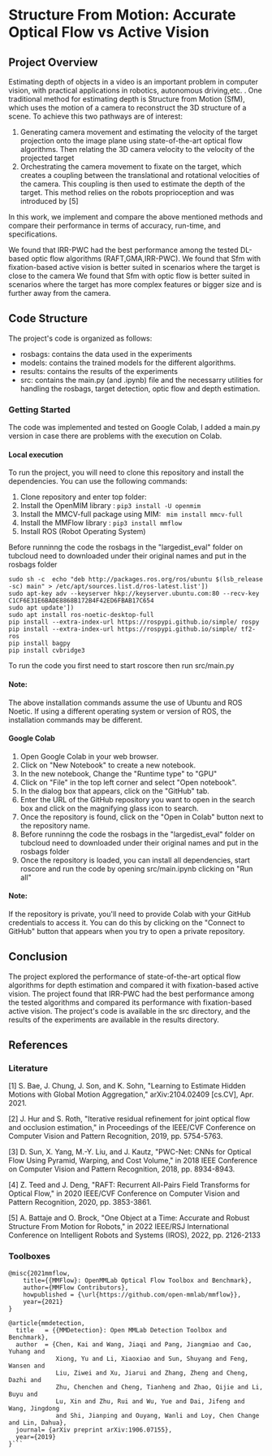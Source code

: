 # Structure From Motion: Accurate Optical Flow vs Active Vision

## Project Overview
Estimating depth of objects in a video is an important problem in computer vision, with practical applications in robotics, autonomous driving,etc. . One traditional method for estimating depth is Structure from Motion (SfM), which uses the motion of a camera to reconstruct the 3D structure of a scene. To achieve this two pathways are of interest: 
1. Generating camera movement and estimating the velocity of the target projection onto the image plane using state-of-the-art optical flow algorithms. Then relating the 3D camera velocity to the velocity of the projected target
2. Orchestrating the camera movement to fixate on the target, which creates a coupling between the translational and rotational velocities of the camera. This coupling is then used to estimate the depth of the target.  This method relies on the robots proprioception and was introduced by [5]

In this work, we implement and compare the above mentioned methods and  compare their performance in terms of accuracy, run-time, and specifications. 

We found that IRR-PWC had the best performance among the tested DL-based optic flow algorithms (RAFT,GMA,IRR-PWC).
We found that Sfm with fixation-based active vision is better suited in scenarios where the target is close to the camera 
We found that Sfm with optic flow  is better suited in scenarios where the target has more complex features or bigger size and is further away from the camera.

## Code Structure
The project's code is organized as follows:

- rosbags: contains the data used in the experiments
- models: contains the trained models for the different algorithms. 
- results: contains the results of the experiments
- src: contains the main.py (and .ipynb) file and the necessarry utilities for handling the rosbags, target detection, optic flow and depth estimation.
### Getting Started
The code was implemented and tested on Google Colab, I added a main.py version in case there are problems with the execution on Colab.
#### Local execution
To run the project, you will need to clone this repository and install the dependencies. 
You can use the following commands:
1. Clone repository and enter top folder:
2. Install the OpenMIM library :
``` pip3 install -U openmim ``` 
3. Install the MMCV-full package using MIM:
``` mim install mmcv-full``` 
4. Install the MMFlow library :
``` pip3 install mmflow ```
5. Install ROS (Robot Operating System)

Before runninng the code the rosbags in the "largedist_eval" folder on tubcloud need to downloaded  under their original names and put in the rosbags folder

``` 
sudo sh -c  echo "deb http://packages.ros.org/ros/ubuntu $(lsb_release -sc) main" > /etc/apt/sources.list.d/ros-latest.list'])
sudo apt-key adv --keyserver hkp://keyserver.ubuntu.com:80 --recv-key  C1CF6E31E6BADE8868B172B4F42ED6FBAB17C654
sudo apt update'])
sudo apt install ros-noetic-desktop-full
pip install --extra-index-url https://rospypi.github.io/simple/ rospy
pip install --extra-index-url https://rospypi.github.io/simple/ tf2-ros
pip install bagpy
pip install cvbridge3
``` 
To run the code you first need to start roscore then run src/main.py
#### Note: 
The above installation commands assume the use of Ubuntu and ROS Noetic. If using a different operating system or version of ROS, the installation commands may be different.

#### Google Colab

1. Open Google Colab in your web browser.
2. Click on "New Notebook" to create a new notebook. 
3. In the new notebook, Change the "Runtime type" to "GPU" 
4. Click on "File" in the top left corner and select "Open notebook". 
5. In the dialog box that appears, click on the "GitHub" tab. 
6. Enter the URL of the GitHub repository you want to open in the search box and click on the magnifying glass icon to search. 
7. Once the repository is found, click on the "Open in Colab" button next to the repository name. 
8. Before runninng the code the rosbags in the "largedist_eval" folder on tubcloud need to downloaded  under their original names and put in the rosbags folder
9. Once the repository is loaded, you can install all dependencies, start roscore and run the code by opening src/main.ipynb  clicking on "Run all"
#### Note: 
If the repository is private, you'll need to provide Colab with your GitHub credentials to access it. You can do this by clicking on the "Connect to GitHub" button that appears when you try to open a private repository.

## Conclusion
The project explored the performance of state-of-the-art optical flow algorithms for depth estimation and compared it with fixation-based active vision. The project found that IRR-PWC had the best performance among the tested algorithms and compared its performance with fixation-based active vision. The project's code is available in the src directory, and the results of the experiments are available in the results directory.

## References
### Literature
[1]	S. Bae, J. Chung, J. Son, and K. Sohn, "Learning to Estimate Hidden Motions with Global Motion 	Aggregation," arXiv:2104.02409 [cs.CV], Apr. 2021.

[2]	J. Hur and S. Roth, "Iterative residual refinement for joint optical flow and occlusion estimation," in 	Proceedings of the IEEE/CVF Conference on Computer Vision and Pattern Recognition, 2019, pp. 	5754-5763.

[3]	D. Sun, X. Yang, M.-Y. Liu, and J. Kautz, "PWC-Net: CNNs for Optical Flow Using Pyramid, 	Warping, and Cost Volume," in 2018 IEEE Conference on Computer Vision and Pattern 	Recognition, 2018, pp. 8934-8943.

[4]	Z. Teed and J. Deng, "RAFT: Recurrent All-Pairs Field Transforms for Optical Flow," in 2020 	IEEE/CVF Conference on Computer Vision and Pattern Recognition, 2020, pp. 3853-3861.

[5]	A. Battaje and O. Brock, "One Object at a Time: Accurate and Robust Structure From Motion for 	Robots," in 2022 IEEE/RSJ International Conference on Intelligent Robots and Systems (IROS), 	2022, pp. 2126-2133
### Toolboxes
```
@misc{2021mmflow,
    title={{MMFlow}: OpenMMLab Optical Flow Toolbox and Benchmark},
    author={MMFlow Contributors},
    howpublished = {\url{https://github.com/open-mmlab/mmflow}},
    year={2021}
}
```

```
@article{mmdetection,
  title   = {{MMDetection}: Open MMLab Detection Toolbox and Benchmark},
  author  = {Chen, Kai and Wang, Jiaqi and Pang, Jiangmiao and Cao, Yuhang and
             Xiong, Yu and Li, Xiaoxiao and Sun, Shuyang and Feng, Wansen and
             Liu, Ziwei and Xu, Jiarui and Zhang, Zheng and Cheng, Dazhi and
             Zhu, Chenchen and Cheng, Tianheng and Zhao, Qijie and Li, Buyu and
             Lu, Xin and Zhu, Rui and Wu, Yue and Dai, Jifeng and Wang, Jingdong
             and Shi, Jianping and Ouyang, Wanli and Loy, Chen Change and Lin, Dahua},
  journal= {arXiv preprint arXiv:1906.07155},
  year={2019}
}```
